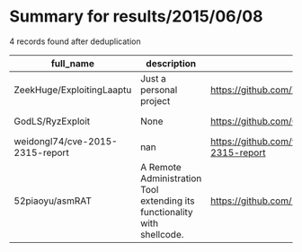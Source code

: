 
# Summary for results/2015/06/08
    
4 records found after deduplication

| full_name | description | html_url | matched_list | matched_count | pushed_at | size | stargazers_count | language | forks_count |
|---------------------------------|--------------------------------------------------------------------------|----------------------------------------------------|----------------|-----------------|---------------------------|--------|--------------------|------------|---------------|
| ZeekHuge/ExploitingLaaptu | Just a personal project | https://github.com/ZeekHuge/ExploitingLaaptu | ['exploit'] | 1 | 2015-06-08 05:16:24+00:00 | 556 | 0 | C | 0 |
| GodLS/RyzExploit | None | https://github.com/GodLS/RyzExploit | ['exploit'] | 1 | 2015-06-08 18:21:16+00:00 | 124 | 0 | C# | 0 |
| weidongl74/cve-2015-2315-report | nan | https://github.com/weidongl74/cve-2015-2315-report | ['cve-2'] | 1 | 2015-06-08 20:52:57+00:00 | 488 | 2 | PHP | 0 |
| 52piaoyu/asmRAT | A Remote Administration Tool extending its functionality with shellcode. | https://github.com/52piaoyu/asmRAT | ['shellcode'] | 1 | 2015-06-08 01:31:54+00:00 | 328 | 0 | Pascal | 4 |
